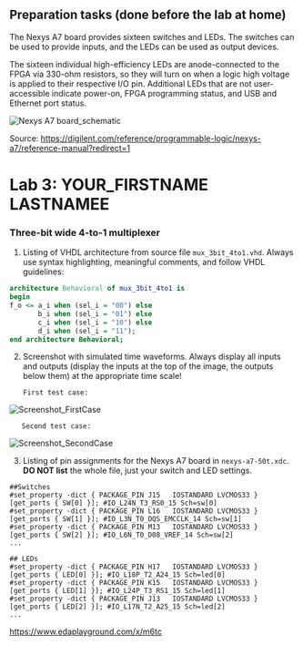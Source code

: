 ## Preparation tasks (done before the lab at home)

The Nexys A7 board provides sixteen switches and LEDs. The switches can be used to provide inputs, and the LEDs can be used as output devices.

The sixteen individual high-efficiency LEDs are anode-connected to the FPGA via 330-ohm resistors, so they will turn on when a logic high voltage is applied to their respective I/O pin. Additional LEDs that are not user-accessible indicate power-on, FPGA programming status, and USB and Ethernet port status.

![Nexys A7 board_schematic](https://user-images.githubusercontent.com/99497162/156175569-78577f22-3082-410c-909a-23279cfd31c7.png)

Source: https://digilent.com/reference/programmable-logic/nexys-a7/reference-manual?redirect=1


# Lab 3: YOUR_FIRSTNAME LASTNAMEE

### Three-bit wide 4-to-1 multiplexer

1. Listing of VHDL architecture from source file `mux_3bit_4to1.vhd`. Always use syntax highlighting, meaningful comments, and follow VHDL guidelines:

```vhdl
architecture Behavioral of mux_3bit_4to1 is
begin
f_o <= a_i when (sel_i = "00") else
       b_i when (sel_i = "01") else 
       c_i when (sel_i = "10") else 
       d_i when (sel_i = "11");
end architecture Behavioral;
```

2. Screenshot with simulated time waveforms. Always display all inputs and outputs (display the inputs at the top of the image, the outputs below them) at the appropriate time scale!
    
       First test case:
![Screenshot_FirstCase](https://user-images.githubusercontent.com/99497162/156582090-046e33ec-13a8-4ca3-b744-1879d7ff6e38.png)

       Second test case:
![Screenshot_SecondCase](https://user-images.githubusercontent.com/99497162/156582133-8a5721f3-97a2-4797-9808-81a5acad1291.png)

3. Listing of pin assignments for the Nexys A7 board in `nexys-a7-50t.xdc`. **DO NOT list** the whole file, just your switch and LED settings.

```shell
##Switches
#set_property -dict { PACKAGE_PIN J15   IOSTANDARD LVCMOS33 } [get_ports { SW[0] }]; #IO_L24N_T3_RS0_15 Sch=sw[0]
#set_property -dict { PACKAGE_PIN L16   IOSTANDARD LVCMOS33 } [get_ports { SW[1] }]; #IO_L3N_T0_DQS_EMCCLK_14 Sch=sw[1]
#set_property -dict { PACKAGE_PIN M13   IOSTANDARD LVCMOS33 } [get_ports { SW[2] }]; #IO_L6N_T0_D08_VREF_14 Sch=sw[2]
...

## LEDs
#set_property -dict { PACKAGE_PIN H17   IOSTANDARD LVCMOS33 } [get_ports { LED[0] }]; #IO_L18P_T2_A24_15 Sch=led[0]
#set_property -dict { PACKAGE_PIN K15   IOSTANDARD LVCMOS33 } [get_ports { LED[1] }]; #IO_L24P_T3_RS1_15 Sch=led[1]
#set_property -dict { PACKAGE_PIN J13   IOSTANDARD LVCMOS33 } [get_ports { LED[2] }]; #IO_L17N_T2_A25_15 Sch=led[2]
...
```

https://www.edaplayground.com/x/m6tc
